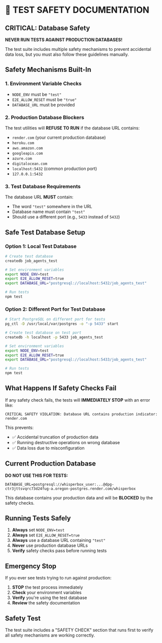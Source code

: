 # 🚨 TEST SAFETY DOCUMENTATION

## CRITICAL: Database Safety

**NEVER RUN TESTS AGAINST PRODUCTION DATABASES!**

The test suite includes multiple safety mechanisms to prevent accidental data loss, but you must also follow these guidelines manually.

## Safety Mechanisms Built-In

### 1. Environment Variable Checks
- `NODE_ENV` must be `"test"`
- `E2E_ALLOW_RESET` must be `"true"`
- `DATABASE_URL` must be provided

### 2. Production Database Blockers
The test utilities will **REFUSE TO RUN** if the database URL contains:
- `render.com` (your current production database)
- `heroku.com`
- `aws.amazon.com`
- `googleapis.com`
- `azure.com`
- `digitalocean.com`
- `localhost:5432` (common production port)
- `127.0.0.1:5432`

### 3. Test Database Requirements
The database URL **MUST** contain:
- The word `"test"` somewhere in the URL
- Database name must contain `"test"`
- Should use a different port (e.g., `5433` instead of `5432`)

## Safe Test Database Setup

### Option 1: Local Test Database
```bash
# Create test database
createdb job_agents_test

# Set environment variables
export NODE_ENV=test
export E2E_ALLOW_RESET=true
export DATABASE_URL="postgresql://localhost:5432/job_agents_test"

# Run tests
npm test
```

### Option 2: Different Port for Test Database
```bash
# Start PostgreSQL on different port for tests
pg_ctl -D /usr/local/var/postgres -o "-p 5433" start

# Create test database on test port
createdb -h localhost -p 5433 job_agents_test

# Set environment variables
export NODE_ENV=test
export E2E_ALLOW_RESET=true
export DATABASE_URL="postgresql://localhost:5433/job_agents_test"

# Run tests
npm test
```

## What Happens If Safety Checks Fail

If any safety check fails, the tests will **IMMEDIATELY STOP** with an error like:

```
CRITICAL SAFETY VIOLATION: Database URL contains production indicator: render.com
```

This prevents:
- ✅ Accidental truncation of production data
- ✅ Running destructive operations on wrong database
- ✅ Data loss due to misconfiguration

## Current Production Database

**DO NOT USE THIS FOR TESTS:**
```
DATABASE_URL=postgresql://whisperbox_user:...@dpg-ctr3jttsvqrc73d24fug-a.oregon-postgres.render.com/whisperbox
```

This database contains your production data and will be **BLOCKED** by the safety checks.

## Running Tests Safely

1. **Always** set `NODE_ENV=test`
2. **Always** set `E2E_ALLOW_RESET=true`
3. **Always** use a database URL containing `"test"`
4. **Never** use production database URLs
5. **Verify** safety checks pass before running tests

## Emergency Stop

If you ever see tests trying to run against production:
1. **STOP** the test process immediately
2. **Check** your environment variables
3. **Verify** you're using the test database
4. **Review** the safety documentation

## Safety Test

The test suite includes a "SAFETY CHECK" section that runs first to verify all safety mechanisms are working correctly.
